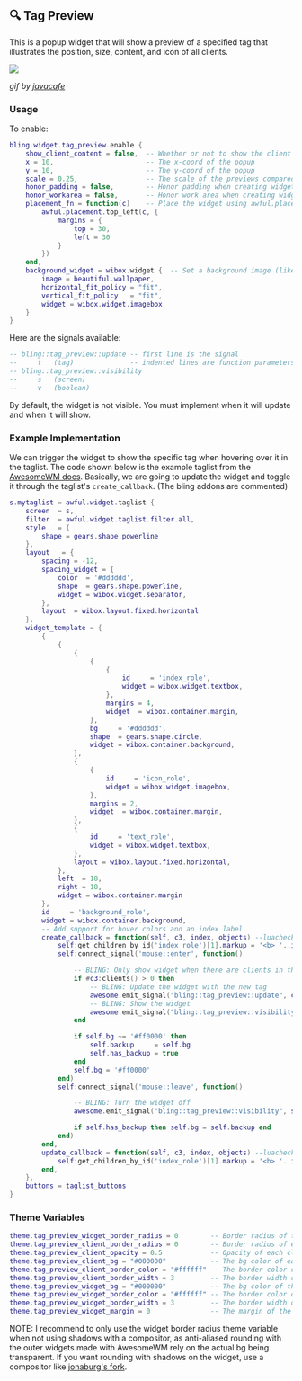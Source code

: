 ## 🔍 Tag Preview <!-- {docsify-ignore} -->

This is a popup widget that will show a preview of a specified tag that illustrates the position, size, content, and icon of all clients.

![](https://imgur.com/3nYe1e8.gif)

*gif by [javacafe](https://github.com/JavaCafe01)*

### Usage

To enable:

```lua
bling.widget.tag_preview.enable {
    show_client_content = false,  -- Whether or not to show the client content
    x = 10,                       -- The x-coord of the popup
    y = 10,                       -- The y-coord of the popup
    scale = 0.25,                 -- The scale of the previews compared to the screen
    honor_padding = false,        -- Honor padding when creating widget size
    honor_workarea = false,       -- Honor work area when creating widget size
    placement_fn = function(c)    -- Place the widget using awful.placement (this overrides x & y)
        awful.placement.top_left(c, {
            margins = {
                top = 30,
                left = 30
            }
        })
    end,
	background_widget = wibox.widget {	-- Set a background image (like a wallpaper) for the widget 
        image = beautiful.wallpaper,
        horizontal_fit_policy = "fit",
        vertical_fit_policy   = "fit",
        widget = wibox.widget.imagebox
    }
}
```

Here are the signals available:

```lua
-- bling::tag_preview::update -- first line is the signal
--     t   (tag)              -- indented lines are function parameters
-- bling::tag_preview::visibility
--     s   (screen)
--     v   (boolean)
```

By default, the widget is not visible. You must implement when it will update and when it will show.

### Example Implementation

We can trigger the widget to show the specific tag when hovering over it in the taglist. The code shown below is the example taglist from the [AwesomeWM docs](https://awesomewm.org/doc/api/classes/awful.widget.taglist.html). Basically, we are going to update the widget and toggle it through the taglist's `create_callback`. (The bling addons are commented)
```lua
s.mytaglist = awful.widget.taglist {
    screen  = s,
    filter  = awful.widget.taglist.filter.all,
    style   = {
        shape = gears.shape.powerline
    },
    layout   = {
        spacing = -12,
        spacing_widget = {
            color  = '#dddddd',
            shape  = gears.shape.powerline,
            widget = wibox.widget.separator,
        },
        layout  = wibox.layout.fixed.horizontal
    },
    widget_template = {
        {
            {
                {
                    {
                        {
                            id     = 'index_role',
                            widget = wibox.widget.textbox,
                        },
                        margins = 4,
                        widget  = wibox.container.margin,
                    },
                    bg     = '#dddddd',
                    shape  = gears.shape.circle,
                    widget = wibox.container.background,
                },
                {
                    {
                        id     = 'icon_role',
                        widget = wibox.widget.imagebox,
                    },
                    margins = 2,
                    widget  = wibox.container.margin,
                },
                {
                    id     = 'text_role',
                    widget = wibox.widget.textbox,
                },
                layout = wibox.layout.fixed.horizontal,
            },
            left  = 18,
            right = 18,
            widget = wibox.container.margin
        },
        id     = 'background_role',
        widget = wibox.container.background,
        -- Add support for hover colors and an index label
        create_callback = function(self, c3, index, objects) --luacheck: no unused args
            self:get_children_by_id('index_role')[1].markup = '<b> '..index..' </b>'
            self:connect_signal('mouse::enter', function()

                -- BLING: Only show widget when there are clients in the tag
                if #c3:clients() > 0 then
                    -- BLING: Update the widget with the new tag
                    awesome.emit_signal("bling::tag_preview::update", c3)
                    -- BLING: Show the widget
                    awesome.emit_signal("bling::tag_preview::visibility", s, true)
                end

                if self.bg ~= '#ff0000' then
                    self.backup     = self.bg
                    self.has_backup = true
                end
                self.bg = '#ff0000'
            end)
            self:connect_signal('mouse::leave', function()

                -- BLING: Turn the widget off
                awesome.emit_signal("bling::tag_preview::visibility", s, false)

                if self.has_backup then self.bg = self.backup end
            end)
        end,
        update_callback = function(self, c3, index, objects) --luacheck: no unused args
            self:get_children_by_id('index_role')[1].markup = '<b> '..index..' </b>'
        end,
    },
    buttons = taglist_buttons
}
```

### Theme Variables

```lua
theme.tag_preview_widget_border_radius = 0        -- Border radius of the widget (With AA)
theme.tag_preview_client_border_radius = 0        -- Border radius of each client in the widget (With AA)
theme.tag_preview_client_opacity = 0.5            -- Opacity of each client
theme.tag_preview_client_bg = "#000000"           -- The bg color of each client
theme.tag_preview_client_border_color = "#ffffff" -- The border color of each client
theme.tag_preview_client_border_width = 3         -- The border width of each client
theme.tag_preview_widget_bg = "#000000"           -- The bg color of the widget
theme.tag_preview_widget_border_color = "#ffffff" -- The border color of the widget
theme.tag_preview_widget_border_width = 3         -- The border width of the widget
theme.tag_preview_widget_margin = 0               -- The margin of the widget
```

NOTE: I recommend to only use the widget border radius theme variable when not using shadows with a compositor, as anti-aliased rounding with the outer widgets made with AwesomeWM rely on the actual bg being transparent. If you want rounding with shadows on the widget, use a compositor like [jonaburg's fork](https://github.com/jonaburg/picom).
